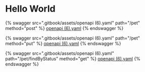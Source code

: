 # Hello World

{% swagger src=".gitbook/assets/openapi (6).yaml" path="/pet" method="post" %}
[openapi (6).yaml](<.gitbook/assets/openapi (6).yaml>)
{% endswagger %}

{% swagger src=".gitbook/assets/openapi (6).yaml" path="/pet" method="put" %}
[openapi (6).yaml](<.gitbook/assets/openapi (6).yaml>)
{% endswagger %}

{% swagger src=".gitbook/assets/openapi (6).yaml" path="/pet/findByStatus" method="get" %}
[openapi (6).yaml](<.gitbook/assets/openapi (6).yaml>)
{% endswagger %}
